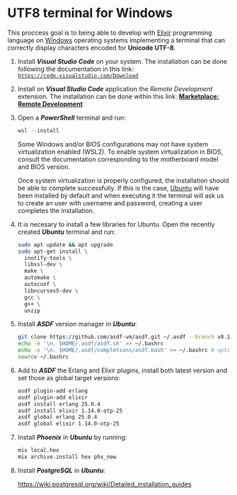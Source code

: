 # UTF8 terminal for Windows

This proccess goal is to being able to develop with [Elixir](https://elixir-lang.org/) programming language on [Windows](https://www.microsoft.com) operating systems implementing a terminal that can correctly display characters encoded for **Unicode UTF-8**.

1. Install ***Visual Studio Code*** on your system. The installation can be done following the documentation in this link: [`https://code.visualstudio.com/Download`](https://code.visualstudio.com/Download)

1. Install on ***Visual Studio Code*** application the *Remote Development* extension. The installation can be done within this link: [**Marketplace: Remote Development**](https://marketplace.visualstudio.com/items?itemName=ms-vscode-remote.vscode-remote-extensionpack)

1. Open a ***PowerShell*** terminal and run:

    ```powershell
    wsl --install
    ```

    Some Windows and/or BIOS configurations may not have system virtualization enabled (WSL2). To enable system virtualization in BIOS, consult the documentation corresponding to the motherboard model and BIOS version.

   Once system virtualization is properly configured, the installation should be able to complete successfully. If this is the case, [Ubuntu](https://ubuntu.com/) will have been installed by default and when executing it the terminal will ask us to create an user with username and password, creating a user completes the installation.

1. It is necesary to install a few libraries for Ubuntu. Open the recently created ***Ubuntu*** terminal and run:

    ```bash
    sudo apt update && apt upgrade
    sudo apt-get install \
      inotify-tools \
      libssl-dev \
      make \
      automake \
      autoconf \
      libncurses5-dev \
      gcc \
      g++ \
      unzip
    ```

1. Install ***ASDF*** version manager in ***Ubuntu***:

    ```bash
    git clone https://github.com/asdf-vm/asdf.git ~/.asdf --branch v0.11.1
    echo -e '\n. $HOME/.asdf/asdf.sh' >> ~/.bashrc
    echo -e '\n. $HOME/.asdf/completions/asdf.bash' >> ~/.bashrc # optional
    source ~/.bashrc
    ```

1. Add to ***ASDF*** the Erlang and Elixir plugins, install both latest version and set those as global target versions:

    ```bash
    asdf plugin-add erlang
    asdf plugin-add elixir
    asdf install erlang 25.0.4
    asdf install elixir 1.14.0-otp-25
    asdf global erlang 25.0.4
    asdf global elixir 1.14.0-otp-25
    ```

1. Install ***Phoenix*** in ***Ubuntu*** by running:

    ```bash
    mix local.hex
    mix archive.install hex phx_new
    ```

1. Install ***PostgreSQL*** in ***Ubuntu***:

    <https://wiki.postgresql.org/wiki/Detailed_installation_guides>
